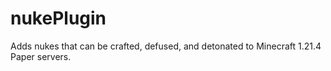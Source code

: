 # nukePlugin
Adds nukes that can be crafted, defused, and detonated to Minecraft 1.21.4 Paper servers.
